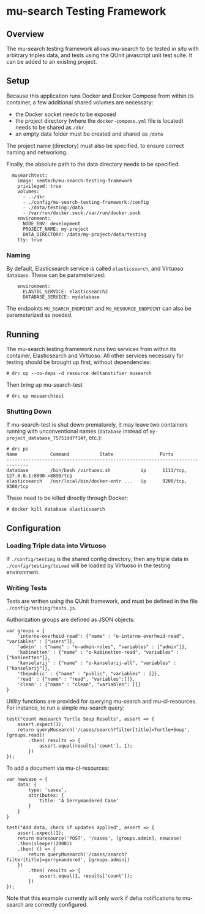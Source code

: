 # mu-search Testing Framework

## Overview

The mu-search testing framework allows mu-search to be tested *in situ* with arbitrary triples data, and tests using the QUnit javascript unit test suite. It can be added to an existing project.


## Setup

Because this application runs Docker and Docker Compose from within its container, a few additional shared volumes are necessary:

- the Docker socket needs to be exposed
- the project directory (where the `docker-compose.yml` file is located) needs to be shared as `/dkr` 
- an empty data folder must be created and shared as `/data`

The project name (directory) must also be specified, to ensure correct naming and networking.

Finally, the absolute path to the data directory needs to be specified.

```
  musearchtest:
    image: semtech/mu-search-testing-framework
    privileged: true
    volumes:
      - .:/dkr
      - ./config/mu-search-testing-framework:/config
      - ./data/testing:/data
      - /var/run/docker.sock:/var/run/docker.sock
    environment:
      NODE_ENV: development
      PROJECT_NAME: my-project
      DATA_DIRECTORY: /data/my-project/data/testing
    tty: true
```

### Naming

By default, Elasticsearch service is called `elasticsearch`, and Virtuoso `database`. These can be parameterized:

```
    environment:
      ELASTIC_SERVICE: elasticsearch2
      DATABASE_SERVICE: mydatabase
```

The endpoints `MU_SEARCH_ENDPOINT` and `MU_RESOURCE_ENDPOINT` can also be parameterized as needed.


## Running

The mu-search testing framework runs two services from within its container, Elasticsearch and Virtuoso. All other services necessary for testing should be brought up first, without dependencies:

```
# drc up --no-deps -d resource deltanotifier musearch
```

Then bring up mu-search-test

```
# drc up musearchtest
```

### Shutting Down

If mu-search-test is shut down prematurely, it may leave two containers running with unconventional names (`database` instead of `my-project_database_75751dd7f14f`, etc.):

```
# drc ps
Name            Command           State                 Ports               
------------------------------------------------------------------------------
database        /bin/bash /virtuoso.sh           Up      1111/tcp, 127.0.0.1:8890->8890/tcp
elasticsearch   /usr/local/bin/docker-entr ...   Up      9200/tcp, 9300/tcp                
```

These need to be killed directly through Docker:

```
# docker kill database elasticsearch
```



## Configuration

### Loading Triple data into Virtuoso

If `./config/testing` is the shared config directory, then any triple data in `./config/testing/toLoad` will be loaded by Virtuoso in the testing environment.

### Writing Tests

Tests are written using the QUnit framework, and must be defined in the file `./config/testing/tests.js`.

Authorization groups are defined as JSON objects:

```
var groups = {
    'interne-overheid-read': {"name" : "o-interne-overheid-read", "variables" : ["users"]},
    'admin' : {"name" : "o-admin-roles", "variables" : ["admin"]},
    'kabinetten' : {"name" : "o-kabinetten-read", "variables" : ["kabinetten"]},
    'kanselarij' : {"name" : "o-kanselarij-all", "variables" : ["kanselarij"]},
    'thepublic' : {"name" : "public", "variables" : []},
    'read' : {"name" : "read", "variables":[]},
    'clean' : {"name" : "clean", "variables": []}
}
```

Utility functions are provided for querying mu-search and mu-cl-resources. For instance, to run a simple mu-search query:

```
test("count musearch Turtle Soup Results", assert => {
    assert.expect(1);
    return queryMusearch('/cases/search?filter[title]=Turtle+Soup', [groups.read])
        .then( results => {
            assert.equal(results['count'], 1);
        })
});
```

To add a document via mu-cl-resources:

```
var newcase = {
    data: {
        type: 'cases',
        attributes: {
            title: 'A Gerrymandered Case'
        }
    }
}

test("Add data, check if updates applied", assert => {
    assert.expect(1);
    return muresource('POST', '/cases', [groups.admin], newcase)
    .then(sleeper(2000))
    .then( () => { 
        return queryMusearch('/cases/search?filter[title]=gerrymandered', [groups.admin]) 
    })
        .then( results => {
            assert.equal(1, results['count']);
        })
});
```

Note that this example currently will only work if delta notifications to mu-search are correctly configured.



